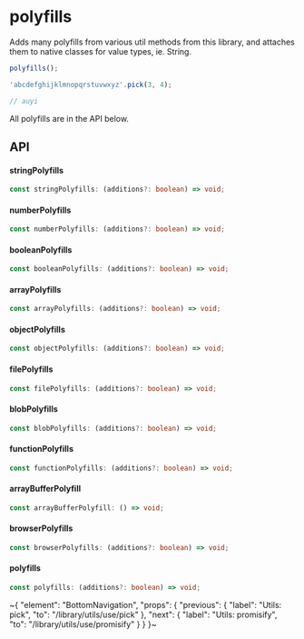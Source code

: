 
# polyfills

Adds many polyfills from various util methods from this library, and attaches them to native classes for value types, ie. String.

```ts
polyfills();

'abcdefghijklmnopqrstuvwxyz'.pick(3, 4);

// auyi
```

All polyfills are in the API below.

## API

#### stringPolyfills

```ts
const stringPolyfills: (additions?: boolean) => void;
```

#### numberPolyfills

```ts
const numberPolyfills: (additions?: boolean) => void;
```

#### booleanPolyfills

```ts
const booleanPolyfills: (additions?: boolean) => void;
```

#### arrayPolyfills

```ts
const arrayPolyfills: (additions?: boolean) => void;
```

#### objectPolyfills

```ts
const objectPolyfills: (additions?: boolean) => void;
```

#### filePolyfills

```ts
const filePolyfills: (additions?: boolean) => void;
```

#### blobPolyfills

```ts
const blobPolyfills: (additions?: boolean) => void;
```

#### functionPolyfills

```ts
const functionPolyfills: (additions?: boolean) => void;
```

#### arrayBufferPolyfill

```ts
const arrayBufferPolyfill: () => void;
```

#### browserPolyfills

```ts
const browserPolyfills: (additions?: boolean) => void;
```

#### polyfills

```ts
const polyfills: (additions?: boolean) => void;
```


~{
  "element": "BottomNavigation",
  "props": {
    "previous": {
      "label": "Utils: pick",
      "to": "/library/utils/use/pick"
    },
    "next": {
      "label": "Utils: promisify",
      "to": "/library/utils/use/promisify"
    }
  }
}~

